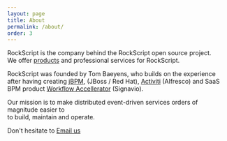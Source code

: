 ```yaml
---
layout: page
title: About
permalink: /about/
order: 3
---
```


RockScript is the company behind the RockScript open source project.  
We offer <a href="../products/">products</a> and professional services for RockScript.

RockScript was founded by Tom Baeyens, who builds on the experience after having 
creating [jBPM](https://www.jbpm.org), (JBoss / Red Hat), [Activiti](https://www.activiti.org) 
(Alfresco) and SaaS BPM product [Workflow Accellerator](https://www.signavio.com/products/workflow-accelerator/) 
(Signavio).

Our mission is to make distributed event-driven services orders of magnitude easier to  
to build, maintain and operate.

Don't hesitate to <a class="red-button" href="#" onclick="emailUs(this)">Email us</a>